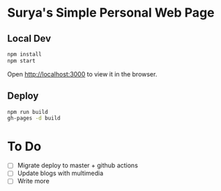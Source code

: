 # Surya's Simple Personal Web Page

## Local Dev
```sh
npm install
npm start
```

Open [http://localhost:3000](http://localhost:3000) to view it in the browser.

## Deploy 
```sh
npm run build
gh-pages -d build
```

# To Do
- [ ] Migrate deploy to master + github actions
- [ ] Update blogs with multimedia
- [ ] Write more